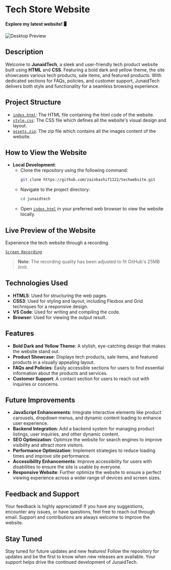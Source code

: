 # Tech Store Website

**Explore my latest website! 🖥️**

![Desktop Preview](IMG_0715.jpeg)

## Description

Welcome to **JunaidTech**, a sleek and user-friendly tech product website built using **HTML** and **CSS**. Featuring a bold dark and yellow theme, the site showcases various tech products, sale items, and featured products. With dedicated sections for FAQs, policies, and customer support, JunaidTech delivers both style and functionality for a seamless browsing experience.

## Project Structure

- [`index.html`](index.html): The HTML file containing the html code of the website.
- [`style.css`](style.css): The CSS file which defines all the website's visual design and layout.
- [`assets.zip`](assets.zip): The zip file which contains all the images content of the website.

## How to View the Website

- **Local Development**:
   - Clone the repository using the following command:
     ```bash
     git clone https://github.com/zainkashif1122/techwebsite.git
     ```
   - Navigate to the project directory:
     ```bash
     cd junaidtech
     ```
   - Open [`index.html`](index.html) in your preferred web browser to view the website locally.

## Live Preview of the Website
Experience the tech website through a recording.

[`Screen Recording`](recording.mp4)

> **Note**: The recording quality has been adjusted to fit GitHub's 25MB limit.

## Technologies Used

- **HTML5**: Used for structuring the web pages.
- **CSS3**: Used for styling and layout, including Flexbox and Grid techniques for a responsive design.
- **VS Code**: Used for writing and compiling the code.
- **Browser**: Used for viewing the output result.

## Features

- **Bold Dark and Yellow Theme**: A stylish, eye-catching design that makes the website stand out.
- **Product Showcase**: Displays tech products, sale items, and featured products in a visually appealing layout.
- **FAQs and Policies**: Easily accessible sections for users to find essential information about the products and services.
- **Customer Support**: A contact section for users to reach out with inquiries or concerns.

## Future Improvements

- **JavaScript Enhancements**: Integrate interactive elements like product carousels, dropdown menus, and dynamic content loading to enhance user experience.
- **Backend Integration**: Add a backend system for managing product listings, user inquiries, and other dynamic content.
- **SEO Optimization**: Optimize the website for search engines to improve visibility and attract more visitors.
- **Performance Optimization**: Implement strategies to reduce loading times and improve site performance.
- **Accessibility Enhancements**: Improve accessibility for users with disabilities to ensure the site is usable by everyone.
- **Responsive Website**: Further optimize the website to ensure a perfect viewing experience across a wider range of devices and screen sizes.

## Feedback and Support

Your feedback is highly appreciated! If you have any suggestions, encounter any issues, or have questions, feel free to reach out through email. Support and contributions are always welcome to improve the website.

## Stay Tuned

Stay tuned for future updates and new features! Follow the repository for updates and be the first to know when new releases are available. Your support helps drive the continued development of JunaidTech.
